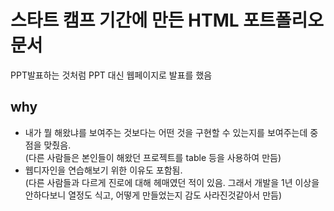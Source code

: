 # 스타트 캠프 기간에 만든 HTML 포트폴리오 문서  
PPT발표하는 것처럼 PPT 대신 웹페이지로 발표를 했음

## why  
* 내가 뭘 해왔냐를 보여주는 것보다는 어떤 것을 구현할 수 있는지를 보여주는데 중점을 맞췄음.  
  (다른 사람들은 본인들이 해왔던 프로젝트를 table 등을 사용하여 만듬)  
* 웹디자인을 연습해보기 위한 이유도 포함됨.  
  (다른 사람들과 다르게 진로에 대해 헤매였던 적이 있음. 그래서 개발을 1년 이상을 안하다보니 열정도 식고, 어떻게 만들었는지 감도 사라진것같아서 만듬)  
